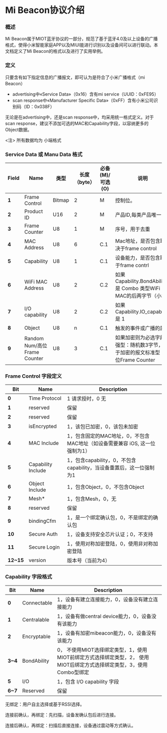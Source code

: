 # Mi Beacon协议介绍

### 概述


Mi Beacon属于MIOT蓝牙协议的一部分，规范了基于蓝牙4.0及以上设备的广播格式，使得小米智能家庭APP以及MIUI能进行识别以及设备间可以进行联动。本文档定义了Mi Beacon的格式以及进行了实用举例。

### 定义

只要含有如下指定信息的广播报文，即可认为是符合了小米广播格式（mi Beacon）

- advertising中«Service Data»（0x16）含有mi service（UUID：0xFE95）
- scan response中«Manufacturer Specific Data»（0xFF）含有小米公司识别码（ID：0x038F）

无论是在advertising中，还是scan response中，均采用统一格式定义。对于scan response，建议不添加可选的MAC和Capability字段，以容纳更多的Object数据。

<注> 所有数据均为 小端格式


### Service Data 或 Manu Data 格式


| Field  | Name                         | 类型   | 长度（byte） | 必备(M)/可选(O) | 说明                                                         |
| ------ | ---------------------------- | ------ | ------------ | --------------- | ------------------------------------------------------------ |
| **1**  | Frame Control                | Bitmap | 2            | M               | 控制位。                                                     |
| **2**  | Product ID                   | U16    | 2            | M               | 产品ID,每类产品唯一                                          |
| **3**  | Frame Counter                | U8     | 1            | M               | 序号，用于去重                                               |
| **4**  | MAC Address                  | U8     | 6            | C.1             | Mac地址，是否包含取决于frame control                         |
| **5**  | Capability                   | U8     | 1            | C.1             | 设备能力，是否包含取决于frame contrl                         |
| **6**  | WiFi MAC Address             | U8     | 2            | C.2             | 如果 Capability.BondAbility 是 Combo 类型WiFi MAC的后两字节（小端） |
| **7**  | I/O capability               | U8     | 2            | C.2             | 如果 Capability.IO_capability 是 1                           |
| **8**  | Object                       | U8     | n            | C.1             | 触发的事件或广播的属性                                       |
| **9**  | Random Num/高位Frame Counter | U8     | 3            | C.1             | 如果加密则为必选字段增强型：随机数3字节，用于加密的报文标准型：高位Frame Counter |





### Frame Control 字段定义


| Bit       | Name               | Description                                                  |
| --------- | ------------------ | ------------------------------------------------------------ |
| **0**     | Time Protocol      | 1 请求授时，0 无                                             |
| **1**     | reserved           | 保留                                                         |
| **2**     | reserved           | 保留                                                         |
| **3**     | isEncrypted        | 1，该包已加密，0，该包未加密                                 |
| **4**     | MAC Include        | 1，包含固定的MAC地址，0，不包含MAC地址（如设备需要兼容 iOS, 这一位强制为1） |
| **5**     | Capability Include | 1，包含capability，0，不包含capability，当设备重置后，这一位强制为1 |
| **6**     | Object Include     | 1，包含Object，0，不包含Object                               |
| **7**     | Mesh*              | 1，包含Mesh，0，无                                           |
| **8**     | reserved           | 保留                                                         |
| **9**     | bindingCfm         | 1，是一个绑定确认包，0，不是绑定的确认包                     |
| **10**    | Secure Auth        | 1，设备支持安全芯片认证；0，不支持                           |
| **11**    | Secure Login       | 1，使用对称加密登陆，0，使用非对称加密登陆                   |
| **12~15** | version            | 版本号（当前为4）                                                   |


### Capability 字段格式


| Bit     | Name        | Description                                                  |
| ------- | ----------- | ------------------------------------------------------------ |
| **0**   | Connectable | 1，设备有建立连接能力，0，设备没有建立连接能力               |
| **1**   | Centralable | 1，设备有做central device能力，0，设备没有该能力             |
| **2**   | Encryptable | 1，设备有加密mibeacon能力，0，设备没有该能力                 |
| **3~4** | BondAbility | 0，  不使用MIOT选择绑定类型，1，使用MIOT前绑定方式选择绑定类型，2， 使用MIOT后绑定方式选择绑定类型，3，使用Combo型绑定 |
| **5**   | I/O         | 1，包含 I/O capability 字段                                  |
| **6~7** | Reserved    | 保留                                                         |

无绑定：用户自主选择或基于RSSI选择。

连接前确认，再绑定：先扫描，设备发确认包后进行连接。

连接后确认，再绑定：扫描后直接连接，设备通过震动等方式确认。

